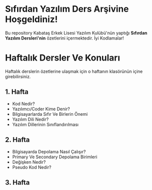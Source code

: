 # Sıfırdan Yazılım Ders Arşivine Hoşgeldiniz!

Bu repository Kabataş Erkek Lisesi Yazılım Kulübü'nün yaptığı **Sıfırdan Yazılım Dersleri'nin** özetlerini içermektedir. İyi Kodlamalar! 


# Haftalık Dersler Ve Konuları
Haftalık derslerin özetlerine ulaşmak için o haftanın klasörünün içine girebilirsiniz.

## 1. Hafta

- Kod Nedir?
- Yazılımcı/Coder Kime Denir?
- Bilgisayarlarda Sıfır Ve Birlerin Önemi
- Yazılım Dili Nedir?
- Yazılım Dillerinin Sınıflandırılması

## 2. Hafta

- Bilgisayarda Depolama Nasıl Çalışır?
- Primary Ve Secondary Depolama Birimleri
- Değişken Nedir?
- Pseudo Kod Nedir?

## 3. Hafta

